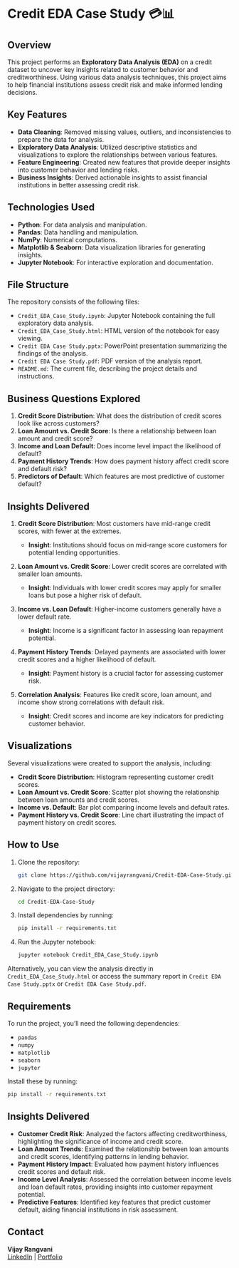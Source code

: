 # Credit EDA Case Study 💳📊

## Overview
This project performs an **Exploratory Data Analysis (EDA)** on a credit dataset to uncover key insights related to customer behavior and creditworthiness. Using various data analysis techniques, this project aims to help financial institutions assess credit risk and make informed lending decisions.

## Key Features
- **Data Cleaning**: Removed missing values, outliers, and inconsistencies to prepare the data for analysis.
- **Exploratory Data Analysis**: Utilized descriptive statistics and visualizations to explore the relationships between various features.
- **Feature Engineering**: Created new features that provide deeper insights into customer behavior and lending risks.
- **Business Insights**: Derived actionable insights to assist financial institutions in better assessing credit risk.

## Technologies Used
- **Python**: For data analysis and manipulation.
- **Pandas**: Data handling and manipulation.
- **NumPy**: Numerical computations.
- **Matplotlib & Seaborn**: Data visualization libraries for generating insights.
- **Jupyter Notebook**: For interactive exploration and documentation.

## File Structure
The repository consists of the following files:
- `Credit_EDA_Case_Study.ipynb`: Jupyter Notebook containing the full exploratory data analysis.
- `Credit_EDA_Case_Study.html`: HTML version of the notebook for easy viewing.
- `Credit EDA Case Study.pptx`: PowerPoint presentation summarizing the findings of the analysis.
- `Credit EDA Case Study.pdf`: PDF version of the analysis report.
- `README.md`: The current file, describing the project details and instructions.

## Business Questions Explored
1. **Credit Score Distribution**: What does the distribution of credit scores look like across customers?
2. **Loan Amount vs. Credit Score**: Is there a relationship between loan amount and credit score?
3. **Income and Loan Default**: Does income level impact the likelihood of default?
4. **Payment History Trends**: How does payment history affect credit score and default risk?
5. **Predictors of Default**: Which features are most predictive of customer default?

## Insights Delivered
1. **Credit Score Distribution**: Most customers have mid-range credit scores, with fewer at the extremes.
   - **Insight**: Institutions should focus on mid-range score customers for potential lending opportunities.
   
2. **Loan Amount vs. Credit Score**: Lower credit scores are correlated with smaller loan amounts.
   - **Insight**: Individuals with lower credit scores may apply for smaller loans but pose a higher risk of default.

3. **Income vs. Loan Default**: Higher-income customers generally have a lower default rate.
   - **Insight**: Income is a significant factor in assessing loan repayment potential.

4. **Payment History Trends**: Delayed payments are associated with lower credit scores and a higher likelihood of default.
   - **Insight**: Payment history is a crucial factor for assessing customer risk.

5. **Correlation Analysis**: Features like credit score, loan amount, and income show strong correlations with default risk.
   - **Insight**: Credit scores and income are key indicators for predicting customer behavior.

## Visualizations
Several visualizations were created to support the analysis, including:
- **Credit Score Distribution**: Histogram representing customer credit scores.
- **Loan Amount vs. Credit Score**: Scatter plot showing the relationship between loan amounts and credit scores.
- **Income vs. Default**: Bar plot comparing income levels and default rates.
- **Payment History vs. Credit Score**: Line chart illustrating the impact of payment history on credit scores.

## How to Use
1. Clone the repository:
    ```bash
    git clone https://github.com/vijayrangvani/Credit-EDA-Case-Study.git
    ```
2. Navigate to the project directory:
    ```bash
    cd Credit-EDA-Case-Study
    ```
3. Install dependencies by running:
    ```bash
    pip install -r requirements.txt
    ```
4. Run the Jupyter notebook:
    ```bash
    jupyter notebook Credit_EDA_Case_Study.ipynb
    ```

Alternatively, you can view the analysis directly in `Credit_EDA_Case_Study.html` or access the summary report in `Credit EDA Case Study.pptx` or `Credit EDA Case Study.pdf`.

## Requirements
To run the project, you’ll need the following dependencies:
- `pandas`
- `numpy`
- `matplotlib`
- `seaborn`
- `jupyter`

Install these by running:
```bash
pip install -r requirements.txt
```
## Insights Delivered
- **Customer Credit Risk**: Analyzed the factors affecting creditworthiness, highlighting the significance of income and credit score.
- **Loan Amount Trends**: Examined the relationship between loan amounts and credit scores, identifying patterns in lending behavior.
- **Payment History Impact**: Evaluated how payment history influences credit scores and default risk.
- **Income Level Analysis**: Assessed the correlation between income levels and loan default rates, providing insights into customer repayment potential.
- **Predictive Features**: Identified key features that predict customer default, aiding financial institutions in risk assessment.

## Contact
**Vijay Rangvani**  
[LinkedIn](https://www.linkedin.com/in/vijayrangvani/) | [Portfolio](https://mavenanalytics.io/profile/Vijay-Rangvani/132085571)


